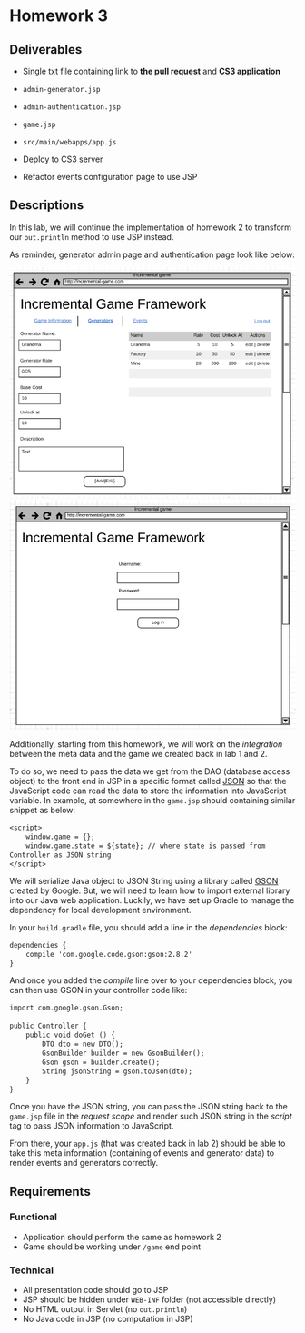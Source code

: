 # Homework 3

## Deliverables

* Single txt file containing link to **the pull request** and **CS3 application**

* `admin-generator.jsp`
* `admin-authentication.jsp`
* `game.jsp`
* `src/main/webapps/app.js`
* Deploy to CS3 server
* Refactor events configuration page to use JSP

## Descriptions

In this lab, we will continue the implementation of homework 2 to transform our
`out.println` method to use JSP instead.

As reminder, generator admin page and authentication page look like below:

![Admin generators configuration page](../imgs/project/admin-generators.png)
![Admin Authentication Page](../imgs/project/user-authentication.png)

Additionally, starting from this homework, we will work on the *integration*
between the meta data and the game we created back in lab 1 and 2.

To do so, we need to pass the data we get from the DAO (database access object)
to the front end in JSP in a specific format called
[JSON](https://www.json.org/) so that the JavaScript code can read the data to
store the information into JavaScript variable. In example, at somewhere in the
`game.jsp` should containing similar snippet as below:

```
<script>
    window.game = {};
    window.game.state = ${state}; // where state is passed from Controller as JSON string
</script>
```

We will serialize Java object to JSON String using a library called
[GSON](https://github.com/google/gson) created by Google. But, we will need to
learn how to import external library into our Java web application. Luckily, we
have set up Gradle to manage the dependency for local development environment.

In your `build.gradle` file, you should add a line in the _dependencies_ block:

```
dependencies {
    compile 'com.google.code.gson:gson:2.8.2'
}
```

And once you added the _compile_ line over to your dependencies block, you can
then use GSON in your controller code like:

```
import com.google.gson.Gson;

public Controller {
    public void doGet () {
        DTO dto = new DTO();
        GsonBuilder builder = new GsonBuilder();
        Gson gson = builder.create();
        String jsonString = gson.toJson(dto);
    }
}
```

Once you have the JSON string, you can pass the JSON string back to the
`game.jsp` file in the _request scope_ and render such JSON string in the _script_
tag to pass JSON information to JavaScript.

From there, your `app.js` (that was created back in lab 2) should be able to take
this meta information (containing of events and generator data) to render events
and generators correctly.

## Requirements

### Functional

* Application should perform the same as homework 2
* Game should be working under `/game` end point

### Technical

* All presentation code should go to JSP
* JSP should be hidden under `WEB-INF` folder (not accessible directly)
* No HTML output in Servlet (no `out.println`)
* No Java code in JSP (no computation in JSP)
